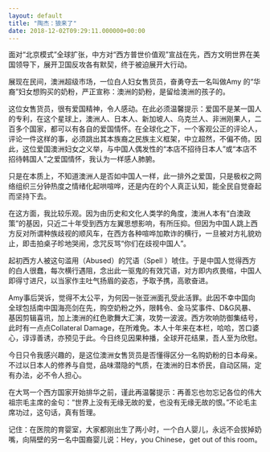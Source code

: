 ```yaml
---
layout: default
title: "陶杰：狼来了"
date: 2018-12-02T09:29:11.000000+00:00
---
```


面对“北京模式”全球扩张，中方对“西方普世价值观”宣战在先，西方文明世界在美国领导下，展开卫国反攻各有默契，终于被迫展开大行动。

展现在民间，澳洲超级市场，一位白人妇女售货员，奋勇夺去一名叫做Amy 的“华裔”妇女想购买的奶粉，严正宣称：澳洲的奶粉，是留给澳洲的孩子的。

这位女售货员，很有爱国精神，令人感动。在此必须温馨提示：爱国不是某一国人的专利，在这个星球上，澳洲人、日本人、新加坡人、乌克兰人、非洲刚果人，二百多个国家，都可以有各自的爱国情怀。在全球化之下，一个客观公正的评论人，评论一件这样的事，必须跳出其本族裔之民族主义框架，中立超然，不偏不倚。因此，这位爱国澳洲妇女之义举，与中国人偶发性的“本店不招待日本人”或“本店不招待韩国人”之爱国情怀，我认为一样感人肺腑。

只是在本质上，不知道澳洲人是否如中国人一样，此一排外之爱国，只是极权之网络组织三分钟热度之情绪化起哄喧哗，还是内在的个人真正认知，能全民自觉奋起而坚持下去。

在这方面，我比较乐观。因为由历史和文化人类学的角度，澳洲人本有“白澳政策”的基因，只近二十年受到西方左翼思想影响，有所压抑。但因为中国人跳上西方反对所谓种族歧视的顺风车，在西方各种喧哗加欺诈的横行，一旦被对方礼貌劝止，即击拍桌子昣地哭闹，念咒反骂“你们在歧视中国人”。

起初西方人被这句滥用（Abused）的咒语（Spell ）唬住。于是中国人觉得西方的白人很蠢，每次横行遇阻，念出此一驱鬼的有效咒语，对方即内疚畏缩，中国人即得寸进尺，以当家作主吐气扬眉的姿态，予取予携，高歌奋进。

Amy事后哭诉，觉得不太公平，为何因一张亚洲面孔受此活罪。此因不幸中国向全球包括南中国海亮剑在先，购空奶粉之外，限韩令、金马奖事件、D&G风暴、基因剪辑喜讯，加上澳洲的红色歌舞大汇演，攻势一波波。西方吹响防御集结号，此时有一点点Collateral Damage，在所难免。本人十年来在本栏，哈哈，苦口婆心，谆谆善诱，亦预见于此。今日终见因果种播，全球开花结果，吾人至为欣慰。

今日只令我感兴趣的，是这位澳洲女售货员是否懂得区分一名购奶粉的日本母亲。不过以日本人的修养与自觉，品味潜隐的气质，在澳洲的日本侨民，自动区隔，定有办法，必不令人担心。

在大骂一个西方国家开始排华之前，谨此再温馨提示：再善忘也勿忘记各位的伟大祖宗毛主席的金句：“世界上没有无缘无故的爱，也没有无缘无故的恨。”不论毛主席功过，这句话，真有哲理。

记住：在医院的育婴室，大家都刚出生了两小时，一个白人婴儿，永远不会拔掉奶嘴，向隔壁的另一名中国裔婴儿说：Hey，you Chinese，get out of this room。

